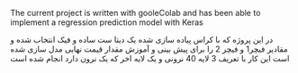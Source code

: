 
The current project is written with gooleColab and has been able to implement a regression prediction model with Keras

در این پروژه که با کراس  پیاده سازی شده یک دیتا ست ساده  و فیک انتخاب شده و مقادیر فیچر1 و فیچر 2 را برای پیش بینی و آموزش مقدار قیمت نهایی  مدل سازی  شده است
این کار با تعریف 3 لایه 40 نرونی و یک لایه اخر که یک نرون دارد انجام شده است
